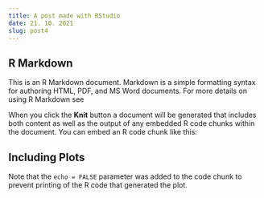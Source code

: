```yaml
---
title: A post made with RStudio
date: 21. 10. 2021
slug: post4
---
```


## R Markdown

This is an R Markdown document. Markdown is a simple formatting syntax for authoring HTML, PDF, and MS Word documents. For more details on using R Markdown see

When you click the **Knit** button a document will be generated that includes both content as well as the output of any embedded R code chunks within the document. You can embed an R code chunk like this:


## Including Plots

Note that the `echo = FALSE` parameter was added to the code chunk to prevent printing of the R code that generated the plot.

